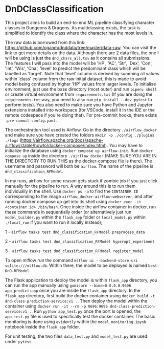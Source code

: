 # DnDClassClassification

This project aims to build an end-to-end ML pipeline classifying character classes in Dungeons &amp; Dragons.
As multiclassing exists, the task is simplified to identify the class where the character has the most levels in.


The raw data is borrowed from this link: <https://github.com/oganm/dnddata/tree/master/data-raw>.
You can visit the link to get more details on the data.
Although there are 2 data files, the one I will be using is just the `dnd_chars_all.tsv` as it contains all submissions.
The features I will pass into the model will be 'HP', 'AC', 'Str', 'Dex', 'Con', 'Int', 'Wis', 'Cha', 'level' to predict the predominant
class which will be labelled as 'target'. Note that 'level' column is derived by summing all values within 'class' column from the raw
initial dataset, this is made to avoid model being confused by higher 'HP' values from larger levels.
To initialise environment, just use the base directory (most outer) and run `pipenv shell` or create virtual environment from `requirements.txt` 
(If you are doing the `requirements.txt` way, you need to also run `pip install --dev pytest` to perform tests). You also need to make sure you
have Python and Jupyter extensions installed into workspace (for VSCode, install it in the IDE or the remote codespace if you're doing that).
For pre-commit hooks, there exists `.pre-commit-config.yaml`.


The orchestration tool used is Airflow. Go in the directory `./airflow_docker` and make sure you have created the folders
`mkdir -p ./config ./plugins ./logs` (https://airflow.apache.org/docs/apache-airflow/stable/howto/docker-compose/index.html).
You may have to initialize the database using `docker compose up airflow-init`.
Run `docker compose up` inside the directory `./airflow_docker` (MAKE SURE YOU ARE IN THE DIRECTORY TO RUN THIS as the docker-compose file is there).
The username and password will both be `airflow`. The name of the pipeline is `dnd_classification_RFModel`.


In my runs, airflow for some reason gets stuck if zombie job if you just click manually for the pipeline to run. A way around this is to
run them individually in the shell. Use `docker ps -a` to find the `CONTAINER ID` corresponding to the image `airflow_docker-airflow-webserver`,
and after running docker compose up get into its shell using `docker exec -it <container id> /bin/bash`. Once inside the airflow container in docker,
run these commands in sequentially order (or alternatively just run `model_builder.py` within the `flask_app` folder or `local_model.py` within `./local_run` if
you want to run it locally instead);


1 - `airflow tasks test dnd_classification_RFModel preprocess_data`


2 - `airflow tasks test dnd_classification_RFModel hyperopt_experiment`


3 - `airflow tasks test dnd_classification_RFModel register_model`


To open mlflow run the command `mlflow ui --backend-store-uri sqlite:///mlflow.db`. Within there, the model to be deployed is named `best-DnD-RFModel`.


The Flask application to deploy the model is within `flask_app` directory, you can run the app manually using `gunicorn --bind=0.0.0.0:9696 app_predict:app`
once you are inside the `flask_app` directory. In the `flask_app` directory, first build the docker container using `docker build -t dnd-class-prediction-service:v1 .`.
Then deploy the model within the container using `docker run -it --rm -p 9696:9696 dnd-class-prediction-service:v1 .`. Run `python app_test.py` once the port is opened,
the `app_test.py` file is used to specifically test the docker container. The basic monitoring is done using `evidently` within the `model_monitoring.ipynb` notebook inside the
`flask_app` folder.


For unit testing, the two files `data_test.py` and `model_test.py` are used under `pytest`.

